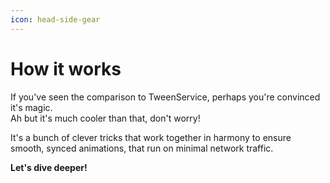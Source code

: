 ```yaml
---
icon: head-side-gear
---
```


# How it works

If you've seen the comparison to TweenService, perhaps you're convinced it's magic.\
Ah but it's much cooler than that, don't worry!

It's a bunch of clever tricks that work together in harmony to ensure smooth, synced animations, that run on minimal network traffic.

**Let's dive deeper!**
